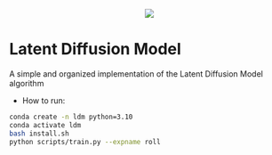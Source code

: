 <p align="center">
  <img src="resources/figs/rickroll.gif" />
</p>


# Latent Diffusion Model

A simple and organized implementation of the Latent Diffusion Model algorithm


* How to run:
```bash
conda create -n ldm python=3.10
conda activate ldm
bash install.sh
python scripts/train.py --expname roll
```

